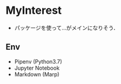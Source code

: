# MyInterest
- パッケージを使って...がメインになりそう．
## Env
- Pipenv (Python3.7)
- Jupyter Notebook
- Markdown (Marp)
